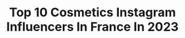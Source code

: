 ---
title: Top 10 Cosmetics Instagram Influencers In France In 2023
description: >-
  Find top cosmetics Instagram influencers in France in 2023. Most popular hashtags: #outfit #pregnant #outfits.
platform: Instagram
hits: 313
text_top: Identify the most popular Instagram influencers on inBeat.
text_bottom: Our platform has 313 Instagram influencers like this in France for you to collaborate.
profiles:
  - username: "justinagafaro"
    fullname: >-
      Justina Gafaro
    bio: >-
      Founder of @gafaro.beautyhouse and boutique in Vilnius Beauty e-shop www.gafaro.lt GAFARO cosmetics line @bygafaro Shop premium products:
    location: "France"
    followers: 57586
    engagement: 55
    commentsToLikes: 0.041438
    id: ck5zkmuzhjrmh0i14f7ynu3cl
    verified: false
    hashtags: "#bride, #nottestedonanimals, #nuotaka, #nuotakosmakiazas"
  - username: "nouhaila_ytb"
    fullname: >-
      Nouhaïla 💕
    bio: >-
      Founder & ceo @noha_cosmetics ✨ Content creator & beauty expert 🌸 My Youtube Channel (400k of beauties) 📽
    location: "France"
    followers: 355387
    engagement: 769
    commentsToLikes: 0.062593
    id: ck6uc606cdq5f0j712nt83wz7
    verified: false
    hashtags: "#winter, #fashionlover, #nailstyle, #nailsinspiration"
  - username: "ngone_josyane"
    fullname: >-
      Josy Jolie ☺️✨👑
    bio: >-
      Med Student | Entrepreneur | Content Creator | CEO of Josy Jolie Cosmetics 🌸 | @josyjoliecosmetics Fashion. Beauty. Music. Lifestyle. 🤍
    location: "France"
    followers: 26611
    engagement: 1056
    commentsToLikes: 0.169518
    id: ckapal3jgwjgw0i78hrx3dk54
    verified: false
    hashtags: "#sushi, #senegal, #un75, #freeuyghur"
  - username: "ines.curly"
    fullname: >-
      Ines Curly🇩🇿🇲🇦♓️
    bio: >-
      Founder of @inescurly.cosmetic 👻 ines.chpl 👻 Créatrice de cosmétiques 💄 Site ines curly cosmetic⬇️
    location: "France"
    followers: 174369
    engagement: 1183
    commentsToLikes: 0.024088
    id: ck5cb2f73eljr0i11tkfy7fk5
    verified: false
    hashtags: "#sheincurve, #walkyourwonderful, #sheinfashionshow, #sheintogether"
  - username: "lauraaluve"
    fullname: >-
      Lauraa Luve Officiel
    bio: >-
      👶🏽👶🏽👼🏽 Mom ♥️🤰🏽 👻 Lauraa_luve 📩 partenariat : pro@lauraaluve.fr Founder of : @lauraaluve.cosmetics & @54nuances.fr
    location: "France"
    followers: 155874
    engagement: 764
    commentsToLikes: 0.010111
    id: ck5c4g7r01adf0i112vb8s3q9
    verified: false
    hashtags: "#outfit, #outfitinspiration, #outfits, #outfitoftheday"
  - username: "ladygaga.chromatica"
    fullname: >-
      𝗟𝗔𝗗𝗬 𝗚𝗔𝗚𝗔 𝗙𝗔𝗡𝗣𝗔𝗚𝗘
    bio: >-
      ⚔️ New Album | Chromatica | Out Now 💄 Cosmetics | Haus Laboratories | Available Now 🔮 Concert | Chromatica Ball Tour | Summer 2021
    location: "France"
    followers: 32944
    engagement: 295
    commentsToLikes: 0.006839
    id: ck0u1zcq0yb7s0i19k2lme83x
    verified: false
    hashtags: ""
  - username: "tessmakeup"
    fullname: >-
      PRO MAKEUP ARTIST / YOUTUBER
    bio: >-
      🇬🇫Guyanaise 🧸Mummy Founder of @Tess.cosmetics & @ayana.swim ✉️Tessmakeup.contact@gmail.com (NO DM) YOUTUBE ⬇️
    location: "France"
    followers: 103927
    engagement: 665
    commentsToLikes: 0.018075
    id: ck14juyilmbfk0i19b0bxqdfo
    verified: false
    hashtags: "#theoutfitscrapbook, #outfit, #pregnant, #pregnancy"
  - username: "yoshimi925"
    fullname: >-
      Yoshimi Inoue／🇯🇵墨絵師×💄化粧品マーケッター
    bio: >-
      Painter of Japanese art🇯🇵 / Cosmetic Planner💄 日本を元気にしたいと思っている#墨絵師 #beautyjapan 2020年日本大会ファイナリスト ArtBattleJapan決勝進出　墨絵のみ⏩ @yosu529
    location: "France"
    followers: 3662
    engagement: 876
    commentsToLikes: 0.052091
    id: ckapbakjqz6yi0i785dphsq8x
    verified: false
    hashtags: "#livepainting, #enjoyhome, #artistsoninstagram, #carigraphy"
  - username: "_kaylahazel"
    fullname: >-
      Kayla Gorden
    bio: >-
      #atl | 1913🔺| HBCU alum 🎓 | #kcg3 - Ciara, MAC cosmetics, Big KRIT, CNN YT🎥: Kayla Hazel EMAIL TO BOOK 👇🏽Buck & Tuck Dance Fitness Tape👇🏽
    location: "France"
    followers: 48486
    engagement: 693
    commentsToLikes: 0.024507
    id: ck0vvbkq3oelt0i19sm9hvgok
    verified: false
    hashtags: "#buckandtuckdancefitnesscollection, #smallsnippet, #trainingmode, #whatsinyourbox"
  - username: "zara.kenzi"
    fullname: >-
      Zara
    bio: >-
      MBA Degree 📉 Lifestyle blogger 👑💍💎💐🌹✈️🔱 SK cosmetics soon🌸💄🛍️
    location: "France"
    followers: 132539
    engagement: 166
    commentsToLikes: 0.031304
    id: ck9hcem13l0pz0j789k8lfo6t
    verified: false
    hashtags: "#zouhirbahaoui, #tanger, #agadir, #douniabatma"
---